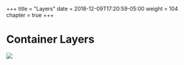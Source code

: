 +++
title = "Layers"
date = 2018-12-09T17:20:59-05:00
weight = 104
chapter = true
+++

# Container Layers

![](/images/docker/layer.png)